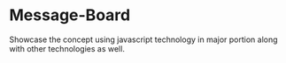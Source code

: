 # Message-Board
Showcase the concept using javascript technology in major portion along with other technologies as well.
